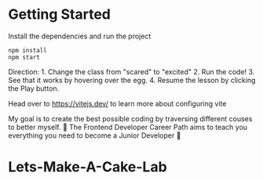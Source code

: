 # Getting Started
Install the dependencies and run the project
```
npm install
npm start
```
Direction:
        1. Change the class from "scared" to "excited"
        2. Run the code!
        3. See that it works by hovering over the egg.
        4. Resume the lesson by clicking the Play button.

Head over to https://vitejs.dev/ to learn more about configuring vite


My goal is to create the best possible coding by traversing different couses to better myself. 🎉
The Frontend Developer Career Path aims to teach you everything you need to become a Junior Developer 🚀
# Lets-Make-A-Cake-Lab
